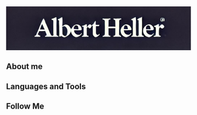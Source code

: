 ![Header](https://raw.githubusercontent.com/helleralbert770/helleralbert770/main/assets/7npck8nr.png)

## About me

## Languages and Tools

## Follow Me

